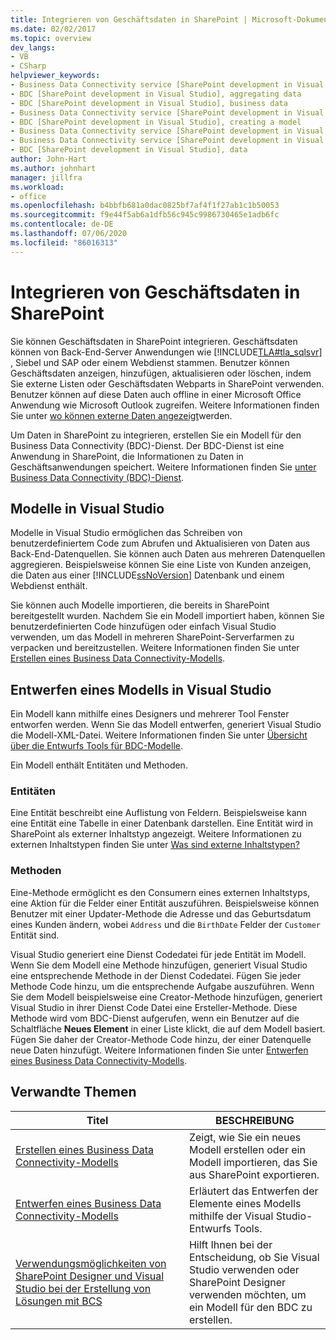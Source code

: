 ```yaml
---
title: Integrieren von Geschäftsdaten in SharePoint | Microsoft-Dokumentation
ms.date: 02/02/2017
ms.topic: overview
dev_langs:
- VB
- CSharp
helpviewer_keywords:
- Business Data Connectivity service [SharePoint development in Visual Studio], business data
- BDC [SharePoint development in Visual Studio], aggregating data
- BDC [SharePoint development in Visual Studio], business data
- Business Data Connectivity service [SharePoint development in Visual Studio], aggregating data
- BDC [SharePoint development in Visual Studio], creating a model
- Business Data Connectivity service [SharePoint development in Visual Studio], creating a model
- Business Data Connectivity service [SharePoint development in Visual Studio], data
- BDC [SharePoint development in Visual Studio], data
author: John-Hart
ms.author: johnhart
manager: jillfra
ms.workload:
- office
ms.openlocfilehash: b4bbfb681a0dac0825bf7af4f1f27ab1c1b50053
ms.sourcegitcommit: f9e44f5ab6a1dfb56c945c9986730465e1adb6fc
ms.contentlocale: de-DE
ms.lasthandoff: 07/06/2020
ms.locfileid: "86016313"
---
```

# <a name="integrate-business-data-into-sharepoint"></a>Integrieren von Geschäftsdaten in SharePoint
  Sie können Geschäftsdaten in SharePoint integrieren. Geschäftsdaten können von Back-End-Server Anwendungen wie [!INCLUDE[TLA#tla_sqlsvr](../sharepoint/includes/tlasharptla-sqlsvr-md.md)] , Siebel und SAP oder einem Webdienst stammen. Benutzer können Geschäftsdaten anzeigen, hinzufügen, aktualisieren oder löschen, indem Sie externe Listen oder Geschäftsdaten Webparts in SharePoint verwenden.  Benutzer können auf diese Daten auch offline in einer Microsoft Office Anwendung wie Microsoft Outlook zugreifen. Weitere Informationen finden Sie unter [wo können externe Daten angezeigt](/previous-versions/office/developer/sharepoint-2010/ee558737(v=office.14))werden.

 Um Daten in SharePoint zu integrieren, erstellen Sie ein Modell für den Business Data Connectivity (BDC)-Dienst. Der BDC-Dienst ist eine Anwendung in SharePoint, die Informationen zu Daten in Geschäftsanwendungen speichert. Weitere Informationen finden Sie [unter Business Data Connectivity (BDC)-Dienst](/previous-versions/office/developer/sharepoint-2010/ee556407(v=office.14)).

## <a name="models-in-visual-studio"></a>Modelle in Visual Studio
 Modelle in Visual Studio ermöglichen das Schreiben von benutzerdefiniertem Code zum Abrufen und Aktualisieren von Daten aus Back-End-Datenquellen. Sie können auch Daten aus mehreren Datenquellen aggregieren. Beispielsweise können Sie eine Liste von Kunden anzeigen, die Daten aus einer [!INCLUDE[ssNoVersion](../sharepoint/includes/ssnoversion-md.md)] Datenbank und einem Webdienst enthält.

 Sie können auch Modelle importieren, die bereits in SharePoint bereitgestellt wurden. Nachdem Sie ein Modell importiert haben, können Sie benutzerdefinierten Code hinzufügen oder einfach Visual Studio verwenden, um das Modell in mehreren SharePoint-Serverfarmen zu verpacken und bereitzustellen. Weitere Informationen finden Sie unter [Erstellen eines Business Data Connectivity-Modells](../sharepoint/creating-a-business-data-connectivity-model.md).

## <a name="design-a-model-in-visual-studio"></a>Entwerfen eines Modells in Visual Studio
 Ein Modell kann mithilfe eines Designers und mehrerer Tool Fenster entworfen werden. Wenn Sie das Modell entwerfen, generiert Visual Studio die Modell-XML-Datei. Weitere Informationen finden Sie unter [Übersicht über die Entwurfs Tools für BDC-Modelle](../sharepoint/bdc-model-design-tools-overview.md).

 Ein Modell enthält Entitäten und Methoden.

### <a name="entities"></a>Entitäten
 Eine Entität beschreibt eine Auflistung von Feldern. Beispielsweise kann eine Entität eine Tabelle in einer Datenbank darstellen. Eine Entität wird in SharePoint als externer Inhaltstyp angezeigt. Weitere Informationen zu externen Inhaltstypen finden Sie unter [Was sind externe Inhaltstypen?](/previous-versions/office/developer/sharepoint-2010/ee556391(v=office.14))

### <a name="methods"></a>Methoden
 Eine-Methode ermöglicht es den Consumern eines externen Inhaltstyps, eine Aktion für die Felder einer Entität auszuführen. Beispielsweise können Benutzer mit einer Updater-Methode die Adresse und das Geburtsdatum eines Kunden ändern, wobei `Address` und die `BirthDate` Felder der `Customer` Entität sind.

 Visual Studio generiert eine Dienst Codedatei für jede Entität im Modell. Wenn Sie dem Modell eine Methode hinzufügen, generiert Visual Studio eine entsprechende Methode in der Dienst Codedatei. Fügen Sie jeder Methode Code hinzu, um die entsprechende Aufgabe auszuführen. Wenn Sie dem Modell beispielsweise eine Creator-Methode hinzufügen, generiert Visual Studio in ihrer Dienst Code Datei eine Ersteller-Methode. Diese Methode wird vom BDC-Dienst aufgerufen, wenn ein Benutzer auf die Schaltfläche **Neues Element** in einer Liste klickt, die auf dem Modell basiert. Fügen Sie daher der Creator-Methode Code hinzu, der einer Datenquelle neue Daten hinzufügt. Weitere Informationen finden Sie unter [Entwerfen eines Business Data Connectivity-Modells](../sharepoint/designing-a-business-data-connectivity-model.md).

## <a name="related-topics"></a>Verwandte Themen

|Titel|BESCHREIBUNG|
|-----------|-----------------|
|[Erstellen eines Business Data Connectivity-Modells](../sharepoint/creating-a-business-data-connectivity-model.md)|Zeigt, wie Sie ein neues Modell erstellen oder ein Modell importieren, das Sie aus SharePoint exportieren.|
|[Entwerfen eines Business Data Connectivity-Modells](../sharepoint/designing-a-business-data-connectivity-model.md)|Erläutert das Entwerfen der Elemente eines Modells mithilfe der Visual Studio-Entwurfs Tools.|
|[Verwendungsmöglichkeiten von SharePoint Designer und Visual Studio bei der Erstellung von Lösungen mit BCS](/previous-versions/office/developer/sharepoint-2010/ee558875(v=office.14))|Hilft Ihnen bei der Entscheidung, ob Sie Visual Studio verwenden oder SharePoint Designer verwenden möchten, um ein Modell für den BDC zu erstellen.|
